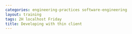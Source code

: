 ```yaml
---
categories: engineering-practices software-engineering
layout: training
tags: 2H localhost Friday
title: Developing with thin client 
---
```

